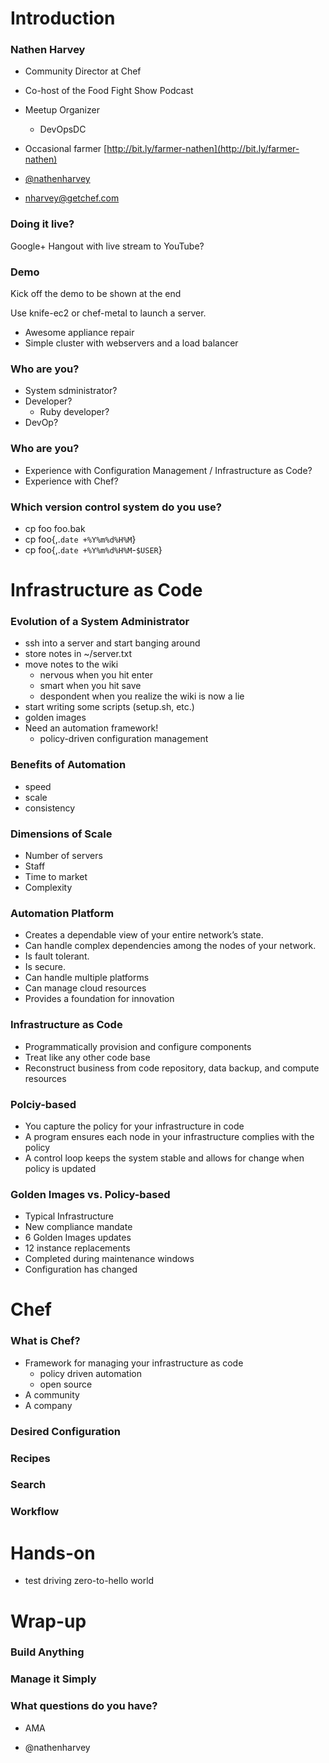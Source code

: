 # Introduction

### Nathen Harvey

* Community Director at Chef
* Co-host of the Food Fight Show Podcast
* Meetup Organizer
  * DevOpsDC
* Occasional farmer [http://bit.ly/farmer-nathen](http://bit.ly/farmer-nathen)

* [@nathenharvey](https://twitter.com/nathenharvey)
* [nharvey@getchef.com](mailto:nharvey@getchef.com)

### Doing it live?

Google+ Hangout with live stream to YouTube?

### Demo

Kick off the demo to be shown at the end

Use knife-ec2 or chef-metal to launch a server.

* Awesome appliance repair
* Simple cluster with webservers and a load balancer

### Who are you?

* System sdministrator?
* Developer?
  * Ruby developer?
* DevOp?

### Who are you?

* Experience with Configuration Management / Infrastructure as Code?
* Experience with Chef?

### Which version control system do you use?

* cp foo foo.bak
* cp foo{,.`date +%Y%m%d%H%M`}
* cp foo{,.`date +%Y%m%d%H%M`-`$USER`}

# Infrastructure as Code

### Evolution of a System Administrator

* ssh into a server and start banging around
* store notes in ~/server.txt
* move notes to the wiki
  * nervous when you hit enter
  * smart when you hit save
  * despondent when you realize the wiki is now a lie
* start writing some scripts (setup.sh, etc.)
* golden images
* Need an automation framework!
  * policy-driven configuration management

### Benefits of Automation

* speed
* scale
* consistency

### Dimensions of Scale

* Number of servers
* Staff
* Time to market
* Complexity

### Automation Platform

* Creates a dependable view of your entire network’s state.
* Can handle complex dependencies among the nodes of your network.
* Is fault tolerant.
* Is secure.
* Can handle multiple platforms
* Can manage cloud resources
* Provides a foundation for innovation

### Infrastructure as Code

* Programmatically provision and configure components
* Treat like any other code base
* Reconstruct business from code repository, data backup, and compute resources

### Polciy-based

* You capture the policy for your infrastructure in code
* A program ensures each node in your infrastructure complies with the policy
* A control loop keeps the system stable and allows for change when policy is updated

### Golden Images vs. Policy-based

* Typical Infrastructure
* New compliance mandate
* 6 Golden Images updates
* 12 instance replacements
* Completed during maintenance windows
* Configuration has changed

# Chef

### What is Chef?

* Framework for managing your infrastructure as code
  * policy driven automation
  * open source
* A community
* A company

### Desired Configuration

### Recipes

### Search

### Workflow

# Hands-on

* test driving zero-to-hello world

# Wrap-up

### Build Anything

### Manage it Simply

### What questions do you have?

* AMA

* @nathenharvey
